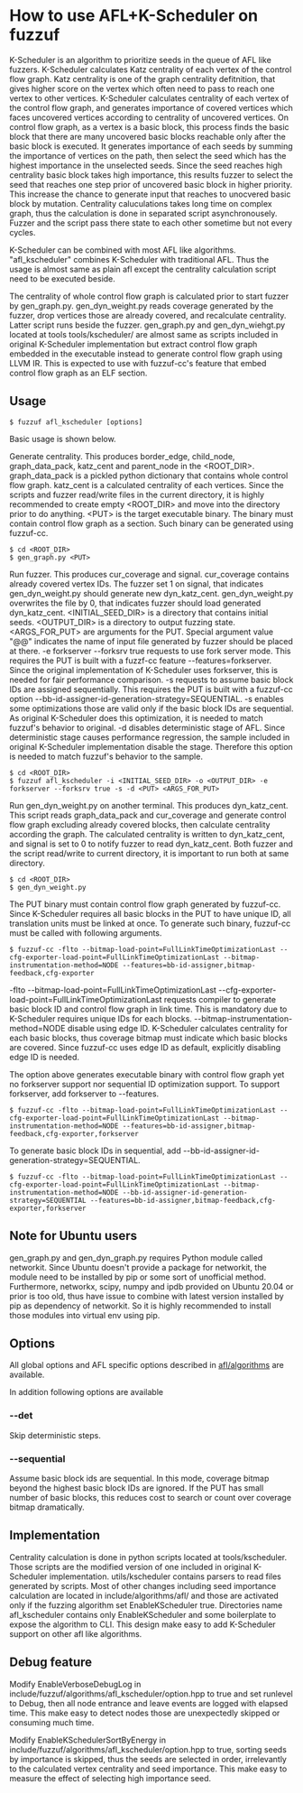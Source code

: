 # How to use AFL+K-Scheduler on fuzzuf

K-Scheduler is an algorithm to prioritize seeds in the queue of AFL like fuzzers. K-Scheduler calculates Katz centrality of each vertex of the control flow graph. Katz centrality is one of the graph centrality defitnition, that gives higher score on the vertex which often need to pass to reach one vertex to other vertices.
K-Scheduler calculates centrality of each vertex of the control flow graph, and generates importance of covered vertices which faces uncovered vertices according to centrality of uncovered vertices. 
On control flow graph, as a vertex is a basic block, this process finds the basic block that there are many uncovered basic blocks reachable only after the basic block is executed.
It generates importance of each seeds by summing the importance of vertices on the path, then select the seed which has the highest importance in the unselected seeds.
Since the seed reaches high centrality basic block takes high importance, this results fuzzer to select the seed that reaches one step prior of uncovered basic block in higher priority.
This increase the chance to generate input that reaches to  unocvered basic block by mutation.
Centrality caluculations takes long time on complex graph, thus the calculation is done in separated script asynchronousely.
Fuzzer and the script pass there state to each other sometime but not every cycles.

K-Scheduler can be combined with most AFL like algorithms. "afl\_kscheduler" combines K-Scheduler with traditional AFL. Thus the usage is almost same as plain afl except the centrality calculation script need to be executed beside.

The centrality of whole control flow graph is calculated prior to start fuzzer by gen\_graph.py. 
gen\_dyn\_weight.py reads coverage generated by the fuzzer, drop vertices those are already covered, and recalculate centrality. Latter script runs beside the fuzzer. gen\_graph.py and gen\_dyn\_wiehgt.py located at tools tools/kscheduler/ are almost same as scripts included in original K-Scheduler implementation but extract control flow graph embedded in the executable instead to generate control flow graph using LLVM IR. This is expected to use with fuzzuf-cc's feature that embed control flow graph as an ELF section.

## Usage

```
$ fuzzuf afl_kscheduler [options]
```

Basic usage is shown below.

Generate centrality. This produces border\_edge, child\_node, graph\_data\_pack, katz\_cent and parent\_node in the \<ROOT\_DIR\>.
graph\_data\_pack is a pickled python dictionary that contains whole control flow graph.
katz\_cent is a calculated centrality of each vertices.
Since the scripts and fuzzer read/write files in the current directory, it is highly recommended to create empty \<ROOT\_DIR\> and move into the directory prior to do anything.
\<PUT\> is the target executable binary. The binary must contain control flow graph as a section. Such binary can be generated using fuzzuf-cc.

```
$ cd <ROOT_DIR>
$ gen_graph.py <PUT>
```

Run fuzzer. This produces cur\_coverage and signal.
cur\_coverage contains already covered vertex IDs.
The fuzzer set 1 on signal, that indicates gen\_dyn\_weight.py should generate new dyn\_katz\_cent. gen\_dyn\_weight.py overwrites the file by 0, that indicates fuzzer should load generated dyn\_katz\_cent.
\<INITIAL\_SEED\_DIR\> is a directory that contains initial seeds. \<OUTPUT\_DIR\> is a directory to output fuzzing state. \<ARGS\_FOR\_PUT\> are arguments for the PUT. Special argument value "@@" indicates the name of input file generated by fuzzer should be placed at there.
-e forkserver --forksrv true requests to use fork server mode. This requires the PUT is built with a fuzzf-cc feature --features=forkserver. Since the original implementation of K-Scheduler uses forkserver, this is needed for fair performance comparison.
-s requests to assume basic block IDs are assigned sequentially. This requires the PUT is built with a fuzzuf-cc option --bb-id-assigner-id-generation-strategy=SEQUENTIAL. -s enables some optimizations those are valid only if the basic block IDs are sequential. As original K-Scheduler does this optimization, it is needed to match fuzzuf's behavior to original.
-d disables deterministic stage of AFL. Since deterministic stage causes performance regression, the sample included in original K-Scheduler implementation disable the stage. Therefore this option is needed to match fuzzuf's behavior to the sample.

```
$ cd <ROOT_DIR>
$ fuzzuf afl_kscheduler -i <INITIAL_SEED_DIR> -o <OUTPUT_DIR> -e forkserver --forksrv true -s -d <PUT> <ARGS_FOR_PUT>
```

Run gen\_dyn\_weight.py on another terminal. This produces dyn\_katz\_cent.
This script reads graph\_data\_pack and cur\_coverage and generate control flow graph excluding already covered blocks, then calculate centrality according the graph. The calculated centrality is written to dyn\_katz\_cent, and signal is set to 0 to notify fuzzer to read dyn\_katz\_cent.
Both fuzzer and the script read/write to current directory, it is important to run both at same directory.

```
$ cd <ROOT_DIR>
$ gen_dyn_weight.py
```

The PUT binary must contain control flow graph generated by fuzzuf-cc. Since K-Scheduler requires all basic blocks in the PUT to have unique ID, all translation units must be linked at once. To generate such binary, fuzzuf-cc must be called with following arguments.

```
$ fuzzuf-cc -flto --bitmap-load-point=FullLinkTimeOptimizationLast --cfg-exporter-load-point=FullLinkTimeOptimizationLast --bitmap-instrumentation-method=NODE --features=bb-id-assigner,bitmap-feedback,cfg-exporter
```

-flto --bitmap-load-point=FullLinkTimeOptimizationLast --cfg-exporter-load-point=FullLinkTimeOptimizationLast requests compiler to generate basic block ID and control flow graph in link time. This is mandatory due to K-Scheduler requires unique IDs for each blocks.
--bitmap-instrumentation-method=NODE disable using edge ID. K-Scheduler calculates centrality for each basic blocks, thus coverage bitmap must indicate which basic blocks are covered. Since fuzzuf-cc uses edge ID as default, explicitly disabling edge ID is needed.

The option above generates executable binary with control flow graph yet no forkserver support nor sequential ID optimization support. To support forkserver, add forkserver to --features.

```
$ fuzzuf-cc -flto --bitmap-load-point=FullLinkTimeOptimizationLast --cfg-exporter-load-point=FullLinkTimeOptimizationLast --bitmap-instrumentation-method=NODE --features=bb-id-assigner,bitmap-feedback,cfg-exporter,forkserver
```

To generate basic block IDs in sequential, add --bb-id-assigner-id-generation-strategy=SEQUENTIAL.

```
$ fuzzuf-cc -flto --bitmap-load-point=FullLinkTimeOptimizationLast --cfg-exporter-load-point=FullLinkTimeOptimizationLast --bitmap-instrumentation-method=NODE --bb-id-assigner-id-generation-strategy=SEQUENTIAL --features=bb-id-assigner,bitmap-feedback,cfg-exporter,forkserver
```

## Note for Ubuntu users

gen\_graph.py and gen\_dyn\_graph.py requires Python module called networkit. Since Ubuntu doesn't provide a package for networkit, the module need to be installed by pip or some sort of unofficial method. Furthermore, networkx, scipy, numpy and ipdb provided on Ubuntu 20.04 or prior is too old, thus have issue to combine with latest version installed by pip as dependency of networkit. So it is highly recommended to install those modules into virtual env using pip.

## Options

All global options and AFL specific options described in [afl/algorithms](/docs/algorithms/afl/algorithm_en.md) are available.

In addition following options are available

### --det

Skip deterministic steps.

### --sequential

Assume basic block ids are sequential.
In this mode, coverage bitmap beyond the highest basic block IDs are ignored.
If the PUT has small number of basic blocks, this reduces cost to search or count over coverage bitmap dramatically.

## Implementation

Centrality calculation is done in python scripts located at tools/kscheduler. Those scripts are the modified version of one included in original K-Scheduler implementation.
utils/kscheduler contains parsers to read files generated by scripts.
Most of other changes including seed importance calculation are located in include/algorithms/afl/ and those are activated only if the fuzzing algorithm set EnableKScheduler true.
Directories name afl\_kscheduler contains only EnableKScheduler and some boilerplate to expose the algorithm to CLI.
This design make easy to add K-Scheduler support on other afl like algorithms.

## Debug feature

Modify EnableVerboseDebugLog in include/fuzzuf/algorithms/afl\_kscheduler/option.hpp to true and set runlevel to Debug, then all node entrance and leave events are logged with elapsed time.
This make easy to detect nodes those are unexpectedly skipped or consuming much time.

Modify EnableKSchedulerSortByEnergy in include/fuzzuf/algorithms/afl\_kscheduler/option.hpp to true, sorting seeds by importance is skipped, thus the seeds are selected in order, irrelevantly to the calculated vertex centrality and seed importance.
This make easy to measure the effect of selecting high importance seed.

